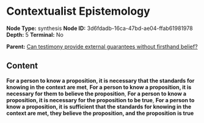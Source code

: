 # Contextualist Epistemology

**Node Type:** synthesis
**Node ID:** 3d6fdadb-16ca-47bd-ae04-ffab61981978
**Depth:** 5
**Terminal:** No

**Parent:** [Can testimony provide external guarantees without firsthand belief?](can-testimony-provide-external-guarantees-without-firsthand-belief-antithesis-73151e25-45b7-42fd-bab7-4fa02ba9c71e.md)

## Content

**For a person to know a proposition, it is necessary that the standards for knowing in the context are met**, **For a person to know a proposition, it is necessary for them to believe the proposition**, **For a person to know a proposition, it is necessary for the proposition to be true**, **For a person to know a proposition, it is sufficient that the standards for knowing in the context are met, they believe the proposition, and the proposition is true**
